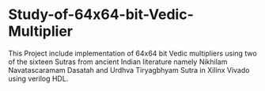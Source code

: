 # Study-of-64x64-bit-Vedic-Multiplier
This Project include implementation of 64x64 bit Vedic multipliers using two of the sixteen Sutras from ancient Indian literature namely Nikhilam Navatascaramam Dasatah and Urdhva Tiryagbhyam Sutra in Xilinx Vivado using verilog HDL.
